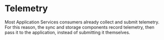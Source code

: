 # Telemetry

Most Application Services consumers already collect and submit telemetry. For this reason, the sync and storage components record telemetry, then pass it to the application, instead of submitting it themselves.
